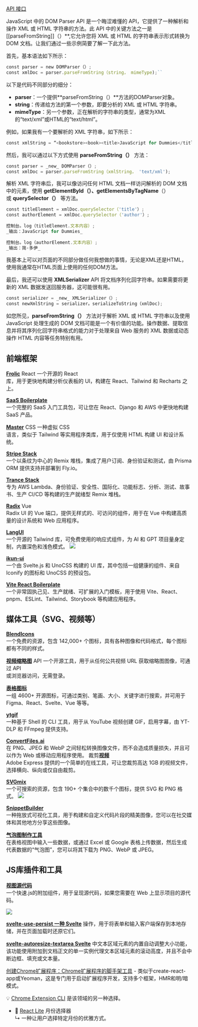 [API 接口](API%20接口.md) 

JavaScript 中的 DOM Parser API 是一个晦涩难懂的 API，它提供了一种解析和操作 XML 或 HTML 字符串的方法。此 API 中的关键方法之一是[[parseFromString]]（）**,它允许您将 XML 或 HTML 的字符串表示形式转换为 DOM 文档。让我们通过一些示例简要了解一下此方法。

首先，基本语法如下所示：

```javascript
const parser = new DOMParser（）;  
const xmlDoc = parser.parseFromString（string， mimeType);``
```
以下是代码不同部分的细分：

- **parser**：一个提供**parseFromString（）**方法的DOMParser对象。
- **string**：传递给方法的第一个参数，即要分析的 XML 或 HTML 字符串。
- **mimeType**：另一个参数，正在解析的字符串的类型，通常为XML的“text/xml”或HTML的“text/html”。

例如，如果我有一个要解析的 XML 字符串，如下所示：
``` js
const xmlString = “<bookstore><book><title>JavaScript for Dummies</title><author>Jane Doe</author></book></bookstore>”;
```
然后，我可以通过以下方式使用 **parseFromString（）** 方法：
```js
const parser = _new_ DOMParser（）;  
const xmlDoc = parser.parseFromString（xmlString， 'text/xml');
```

解析 XML 字符串后，我可以像访问任何 HTML 文档一样访问解析的 DOM 文档中的元素，使用 **getElementById（）、getElementsByTagName**（） 或 **querySelector（）** 等方法。

```js
const titleElement = xmlDoc.querySelector（'title'）;  
const authorElement = xmlDoc.querySelector（'author'）;  
  
控制台。log（titleElement.文本内容）;  
_输出：JavaScript for Dummies_  
  
控制台。log（authorElement.文本内容）;  
_输出：简·多伊_
```

我基本上可以对页面的不同部分做任何我想做的事情，无论是XML还是HTML，使用我通常在HTML页面上使用的任何DOM方法。  
  
最后，我还可以使用 **XMLSerializer** API 将文档序列化回字符串。如果需要将更新的 XML 数据发送回服务器，这可能很有用。

```js
const serializer = _new_ XMLSerializer（）;  
const newXmlString = serializer。serializeToString（xmlDoc);
```

如您所见，**parseFromString（）** 方法对于解析 XML 或 HTML 字符串以及使用 JavaScript 处理生成的 DOM 文档可能是一个有价值的功能。操作数据、提取信息并将其序列化回字符串格式的能力对于处理来自 Web 服务的 XML 数据或动态操作 HTML 内容等任务特别有用。
## 前端框架

[**Frolic**](https://github.com/frolicorg/frolic-react) React 一个开源的 React  
库，用于更快地构建分析仪表板的 UI，构建在 React、Tailwind 和 Recharts 之上。

[**SaaS Boilerplate**](https://github.com/apptension/saas-boilerplate)  
一个完整的 SaaS 入门工具包，可让您在 React、Django 和 AWS 中更快地构建 SaaS 产品。

[**Master**](https://css.master.co/) CSS 一种虚拟 CSS  
语言，类似于 Tailwind 等实用程序类库，用于仅使用 HTML 构建 UI 和设计系统。

[**Stripe Stack**](https://github.com/dev-xo/stripe-stack)  
一个以条纹为中心的 Remix 堆栈，集成了用户订阅、身份验证和测试，由 Prisma ORM 提供支持并部署到 Fly.io。

[**Trance Stack**](https://github.com/meza/trance-stack)  
专为 AWS Lambda、身份验证、安全性、国际化、功能标志、分析、测试、故事书、生产 CI/CD 等构建的生产就绪型 Remix 堆栈。

[**Radix**](https://www.radix-vue.com/) Vue  
Radix UI 的 Vue 端口，提供无样式的、可访问的组件，用于在 Vue 中构建高质量的设计系统和 Web 应用程序。

[**LangUI**](https://www.langui.dev/)  
一个开源的 Tailwind 库，可免费使用的响应式组件，为 AI 和 GPT 项目量身定制，内置深色和浅色模式。
![](Pasted%20image%2020230924101330.png)

[**ikun-ui**](https://github.com/ikun-svelte/ikun-ui)  
一个由 Svelte.js 和 UnoCSS 构建的 UI 库，其中包括一组健康的组件、来自 Iconify 的图标和 UnoCSS 的预设包。

[**Vite React Boilerplate**](https://github.com/RicardoValdovinos/vite-react-boilerplate)  
一个非常固执己见、生产就绪、可扩展的入门模板，用于使用 Vite、React、pnpm、ESLint、Tailwind、Storybook 等构建应用程序。

## 媒体工具（SVG、视频等）

[**BlendIcons**](https://blendicons.com/)  
一个免费的资源，包含 142,000+ 个图标，具有各种图像和代码格式，每个图标都有不同的样式。

[**视频缩略图**](https://thumbnail.video/) API 一个开源工具，用于从任何公共视频 URL 获取缩略图图像，可通过 API  
或浏览器访问，无需登录。

[**表格图标**](https://tabler-icons.io/)  
一组 4600+ 开源图标，可通过类别、笔画、大小、关键字进行搜索，并可用于 Figma、React、Svelte、Vue 等等。

[**ytgif**](https://github.com/llimllib/ytgif)  
一种基于 Shell 的 CLI 工具，用于从 YouTube 视频创建 GIF，启用字幕，由 YT-DLP 和 FFmpeg 提供支持。

[**ConvertFiles.ai**](https://www.convertfiles.ai/)  
在 PNG、JPEG 和 WebP 之间轻松转换图像文件，而不会造成质量损失，并且可以作为 Web 或移动应用程序使用。 裁剪[**视频**](https://new.express.adobe.com/tools/crop-video)  
Adobe Express 提供的一个简单的在线工具，可让您裁剪高达 1GB 的视频文件，选择横向、纵向或仅自由裁剪。

[**SVGmix**](https://svgmix.com/)  
一个可搜索的资源，包含 190+ 个集合中的数千个图标，提供 SVG 和 PNG 格式。
![](Pasted%20image%2020230924101948.png)



[**SnippetBuilder**](https://snippetbuilder.com/)  
一种拖放式可视化工具，用于构建和自定义代码片段的精美图像，您可以在社交媒体和其他地方分享这些图像。


[**气泡图制作工具**](https://excelkits.com/bubble-chart-maker)  
在表格视图中输入一些数据，或通过 Excel 或 Google 表格上传数据，然后生成代表数据的“气泡图”，您可以将其下载为 PNG、WebP 或 JPEG。

## JS库插件和工具

[**视图源代码**](https://github.com/krasimir/view-source)  
一个快速.js的附加组件，用于呈现源代码，如果您需要在 Web 上显示项目的源代码。

![](Pasted%20image%2020230924102119.png)


[**svelte-use-persist 一种 Svelte**](https://github.com/fawaz-alesayi/svelte-use-persist) 操作，用于将表单和输入客户端保存到本地存储，并在页面加载时还原它们。

[**svelte-autoresize-textarea Svelte**](https://github.com/ankurrsinghal/svelte-autoresize-textarea) 中文本区域元素的内置自动调整大小功能，该功能使用附加到文档正文的单一实例代理文本区域元素的滚动高度，并且不会中断边框、填充或文本量。

[创建Chrome扩展程序：Chrome扩展程序的脚手架工具](https://javascriptweekly.com/link/145393/web "github.com") - 类似于create-react-app或Yeoman，这是专门用于启动扩展程序开发，支持多个框架，HMR和明/暗模式。


💡 [Chrome Extension CLI](https://javascriptweekly.com/link/145401/web) 是该领域的另一种选择。

- 📅 [React Lite](https://javascriptweekly.com/link/145377/web) 月份选择器  
    ↳ 一种让用户选择特定月份的优雅方式。